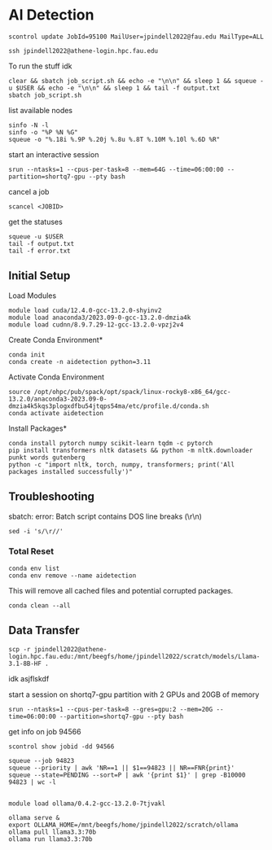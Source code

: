 

# AI Detection

```
scontrol update JobId=95100 MailUser=jpindell2022@fau.edu MailType=ALL
```

```
ssh jpindell2022@athene-login.hpc.fau.edu
```

To run the stuff idk

```
clear && sbatch job_script.sh && echo -e "\n\n" && sleep 1 && squeue -u $USER && echo -e "\n\n" && sleep 1 && tail -f output.txt
sbatch job_script.sh
```

list available nodes

```
sinfo -N -l
sinfo -o "%P %N %G"
squeue -o "%.18i %.9P %.20j %.8u %.8T %.10M %.10l %.6D %R"
```

start an interactive session

```
srun --ntasks=1 --cpus-per-task=8 --mem=64G --time=06:00:00 --partition=shortq7-gpu --pty bash
```

cancel a job

```
scancel <JOBID>
```

get the statuses

```
squeue -u $USER
tail -f output.txt
tail -f error.txt
```


## Initial Setup

Load Modules

```
module load cuda/12.4.0-gcc-13.2.0-shyinv2
module load anaconda3/2023.09-0-gcc-13.2.0-dmzia4k
module load cudnn/8.9.7.29-12-gcc-13.2.0-vpzj2v4
```

Create Conda Environment*

```
conda init
conda create -n aidetection python=3.11
```

Activate Conda Environment

```
source /opt/ohpc/pub/spack/opt/spack/linux-rocky8-x86_64/gcc-13.2.0/anaconda3-2023.09-0-dmzia4k5kqs3plogxdfbu54jtqps54ma/etc/profile.d/conda.sh 
conda activate aidetection

```

Install Packages*

```
conda install pytorch numpy scikit-learn tqdm -c pytorch
pip install transformers nltk datasets && python -m nltk.downloader punkt words gutenberg
python -c "import nltk, torch, numpy, transformers; print('All packages installed successfully')"
```

## Troubleshooting

sbatch: error: Batch script contains DOS line breaks (\r\n)

```
sed -i 's/\r//' 
```

### Total Reset


```
conda env list
conda env remove --name aidetection
```

This will remove all cached files and potential corrupted packages.

```
conda clean --all
```


## Data Transfer

```
scp -r jpindell2022@athene-login.hpc.fau.edu:/mnt/beegfs/home/jpindell2022/scratch/models/Llama-3.1-8B-HF .

```


 idk asjflskdf

start a session on shortq7-gpu partition with 2 GPUs and 20GB of memory

```
srun --ntasks=1 --cpus-per-task=8 --gres=gpu:2 --mem=20G --time=06:00:00 --partition=shortq7-gpu --pty bash
```

get info on job 94566

```
scontrol show jobid -dd 94566
```

```
squeue --job 94823
squeue --priority | awk 'NR==1 || $1==94823 || NR==FNR{print}'
squeue --state=PENDING --sort=P | awk '{print $1}' | grep -B10000 94823 | wc -l
```


```

module load ollama/0.4.2-gcc-13.2.0-7tjvakl

ollama serve &
export OLLAMA_HOME=/mnt/beegfs/home/jpindell2022/scratch/ollama
ollama pull llama3.3:70b
ollama run llama3.3:70b


```